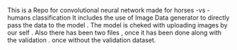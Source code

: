 This is a Repo for convolutional neural network made for horses -vs - humans classification
It includes the use of Image Data generator to directly pass the data to the model .
The model is cheked with uploading images by our self .
Also there has been two files , once it has been done along with the validation . once without the validation dataset.


















